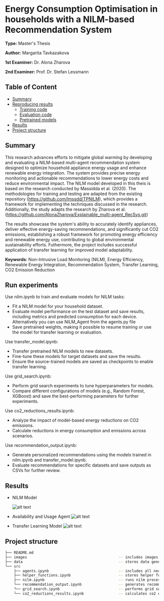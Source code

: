 # Energy Consumption Optimisation in households with a NILM-based Recommendation System

**Type:** Master's Thesis

**Author:** Margarita Tavkazakova


**1st Examiner:** Dr. Alona Zharova

**2nd Examiner:** Prof. Dr. Stefan Lessmann



## Table of Content

- [Summary](#summary)
- [Reproducing results](#Reproducing-results)
    - [Training code](#Training-code)
    - [Evaluation code](#Evaluation-code)
    - [Pretrained models](#Pretrained-models)
- [Results](#Results)
- [Project structure](-Project-structure)

## Summary

This research advances efforts to mitigate global warming by developing and evaluating a NILM-based multi-agent recommendation system designed to optimize household appliance energy usage and enhance renewable energy integration. The system provides precise energy monitoring and actionable recommendations to lower energy costs and reduce environmental impact. The NILM model developed in this theis is based on the research conducted by Massidda et al. (2020). The methodologies for training and testing are adapted from the existing repository (https://github.com/lmssdd/TPNILM), which provides a framework for implementing the techniques discussed in the research. Additionally, the study adapts the research by Zharova et al. (https://github.com/AlonaZharova/Explainable_multi-agent_RecSys.git)

The results showcase the system's ability to accurately identify appliances, deliver effective energy-saving recommendations, and significantly cut CO2 emissions, establishing a robust framework for promoting energy efficiency and renewable energy use, contributing  to global environmental sustainability efforts.
Futhermore, the project includes successful application of transfer learning for improved model adaptability. 

**Keywords**: Non-Intrusive Load Monitoring (NILM), Energy Efficiency, Renewable Energy Integration, Recommendation System, Transfer Learning, CO2 Emission Reduction



## Run experiments

Use nilm.ipynb to train and evaluate models for NILM tasks:

- Fit a NILM model for your household dataset.
- Evaluate model performance on the test dataset and save results, including metrics and predicted consumption for each device. Alternatively you can use NILM_Agent from the agents.py file
- Save pretrained weights, making it possible to resume training or use the model for transfer learning or evaluation.

Use transfer_model.ipynb:

- Transfer pretrained NILM models to new datasets.
- Fine-tune these models for target datasets and save the results.
- Ensure the source-trained models are saved as checkpoints to enable transfer learning.

Use grid_search.ipynb:

- Perform grid search experiments to tune hyperparameters for models.
- Compare different configurations of models (e.g., Random Forest, XGBoost) and save the best-performing parameters for further experiments.

Use co2_reductions_results.ipynb:

- Analyze the impact of model-based energy reductions on CO2 emissions.
- Calculate reductions in energy consumption and emissions across scenarios.


Use recommendation_output.ipynb:
- Generate personalized recommendations using the models trained in nilm.ipynb and transfer_model.ipynb.
- Evaluate recommendations for specific datasets and save outputs as CSVs for further review.




## Results
- NILM Model

  ![alt text](image.png)

- Availability and Usage Agent
![alt text](image-1.png)
  
- Transfer Learning Model 
![alt text](image-2.png)
## Project structure


```bash
├── README.md
├── images                                          -- includes images for the README
├── data                                            -- stores data generated by NILM                                       
└── src
    ├── agents.ipynb                                -- includes all necessary agents for the recommendation system 
    ├── helper_functions.ipynb                      -- stores helper functions
    ├── nilm.ipynb                                  -- runs nilm process
    └── recommendation_output.ipynb                 -- generates recommendations
    └── grid_search.ipynb                           -- performs grid search 
    └── co2_reductions_results.ipynb                -- calculates co2 emissions                
```
